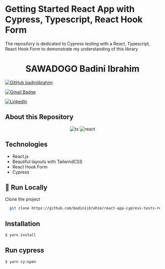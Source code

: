 # Getting Started React App with Cypress, Typescript, React Hook Form

The repository is dedicated to Cypress testing with a React, Typescript, React Hook Form to demonstrate my understanding of this library

<h1 align="center">
  SAWADOGO Badini Ibrahim
</h1>

[![GitHub badiniibrahim](https://img.shields.io/github/followers/badiniibrahim?label=follow&style=social)](https://github.com/badiniibrahim)

[![Gmail Badge](https://img.shields.io/badge/-sawadogo.badiniibrahim@gmail.com-c14438?style=flat-square&logo=Gmail&logoColor=white&link=sawadogo.badiniibrahim@gmail.com)](mailto:sawadogo.badiniibrahim@gmail.com)

[![LinkedIn](https://img.shields.io/badge/linkedin-%230077B5.svg?style=for-the-badge&logo=linkedin&logoColor=white)](https://www.linkedin.com/in/badini-ibrahim-s-306b119b/)

## About this Repository
<div align="center">

![ts](https://img.shields.io/badge/TypeScript%20-%23F7DF1E.svg?logo=typescript&logoColor=white&color=3178C6)
![react](https://img.shields.io/badge/React-20232A?logo=react&logoColor=61DAFB)
</div>

## Technologies
- React.js
- Beautiful layouts with TailwindCSS
- React Hook Form
- Cypress
  
## :running: Run Locally
Clone the project

```bash
  git clone https://github.com/badiniibrahim/react-app-cypress-tests-registration-page.git
```
## Installation

```bash
$ yarn install
```
## Run cypress

```bash
$ yarn cy:open
```
